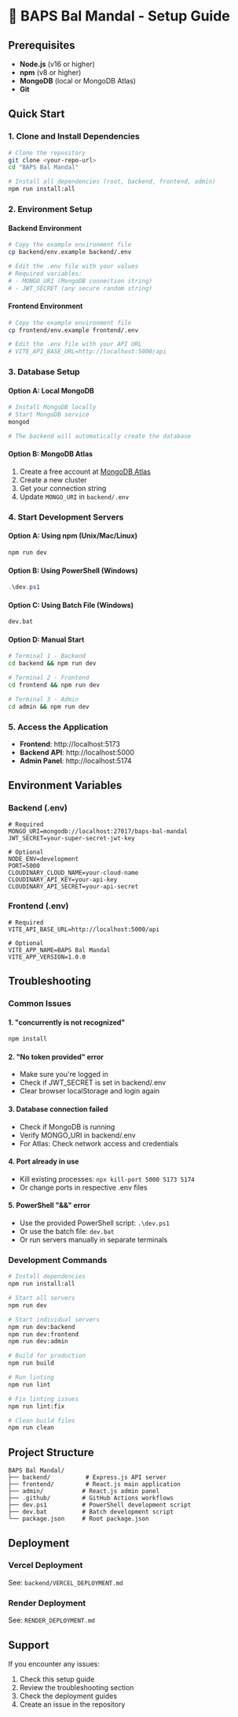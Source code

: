 # 🚀 BAPS Bal Mandal - Setup Guide

## Prerequisites

- **Node.js** (v16 or higher)
- **npm** (v8 or higher)
- **MongoDB** (local or MongoDB Atlas)
- **Git**

## Quick Start

### 1. Clone and Install Dependencies

```bash
# Clone the repository
git clone <your-repo-url>
cd "BAPS Bal Mandal"

# Install all dependencies (root, backend, frontend, admin)
npm run install:all
```

### 2. Environment Setup

#### Backend Environment
```bash
# Copy the example environment file
cp backend/env.example backend/.env

# Edit the .env file with your values
# Required variables:
# - MONGO_URI (MongoDB connection string)
# - JWT_SECRET (any secure random string)
```

#### Frontend Environment
```bash
# Copy the example environment file
cp frontend/env.example frontend/.env

# Edit the .env file with your API URL
# VITE_API_BASE_URL=http://localhost:5000/api
```

### 3. Database Setup

#### Option A: Local MongoDB
```bash
# Install MongoDB locally
# Start MongoDB service
mongod

# The backend will automatically create the database
```

#### Option B: MongoDB Atlas
1. Create a free account at [MongoDB Atlas](https://www.mongodb.com/atlas)
2. Create a new cluster
3. Get your connection string
4. Update `MONGO_URI` in `backend/.env`

### 4. Start Development Servers

#### Option A: Using npm (Unix/Mac/Linux)
```bash
npm run dev
```

#### Option B: Using PowerShell (Windows)
```powershell
.\dev.ps1
```

#### Option C: Using Batch File (Windows)
```cmd
dev.bat
```

#### Option D: Manual Start
```bash
# Terminal 1 - Backend
cd backend && npm run dev

# Terminal 2 - Frontend  
cd frontend && npm run dev

# Terminal 3 - Admin
cd admin && npm run dev
```

### 5. Access the Application

- **Frontend**: http://localhost:5173
- **Backend API**: http://localhost:5000
- **Admin Panel**: http://localhost:5174

## Environment Variables

### Backend (.env)
```env
# Required
MONGO_URI=mongodb://localhost:27017/baps-bal-mandal
JWT_SECRET=your-super-secret-jwt-key

# Optional
NODE_ENV=development
PORT=5000
CLOUDINARY_CLOUD_NAME=your-cloud-name
CLOUDINARY_API_KEY=your-api-key
CLOUDINARY_API_SECRET=your-api-secret
```

### Frontend (.env)
```env
# Required
VITE_API_BASE_URL=http://localhost:5000/api

# Optional
VITE_APP_NAME=BAPS Bal Mandal
VITE_APP_VERSION=1.0.0
```

## Troubleshooting

### Common Issues

#### 1. "concurrently is not recognized"
```bash
npm install
```

#### 2. "No token provided" error
- Make sure you're logged in
- Check if JWT_SECRET is set in backend/.env
- Clear browser localStorage and login again

#### 3. Database connection failed
- Check if MongoDB is running
- Verify MONGO_URI in backend/.env
- For Atlas: Check network access and credentials

#### 4. Port already in use
- Kill existing processes: `npx kill-port 5000 5173 5174`
- Or change ports in respective .env files

#### 5. PowerShell "&&" error
- Use the provided PowerShell script: `.\dev.ps1`
- Or use the batch file: `dev.bat`
- Or run servers manually in separate terminals

### Development Commands

```bash
# Install dependencies
npm run install:all

# Start all servers
npm run dev

# Start individual servers
npm run dev:backend
npm run dev:frontend
npm run dev:admin

# Build for production
npm run build

# Run linting
npm run lint

# Fix linting issues
npm run lint:fix

# Clean build files
npm run clean
```

## Project Structure

```
BAPS Bal Mandal/
├── backend/          # Express.js API server
├── frontend/         # React.js main application
├── admin/           # React.js admin panel
├── .github/         # GitHub Actions workflows
├── dev.ps1          # PowerShell development script
├── dev.bat          # Batch development script
└── package.json     # Root package.json
```

## Deployment

### Vercel Deployment
See: `backend/VERCEL_DEPLOYMENT.md`

### Render Deployment  
See: `RENDER_DEPLOYMENT.md`

## Support

If you encounter any issues:
1. Check this setup guide
2. Review the troubleshooting section
3. Check the deployment guides
4. Create an issue in the repository 